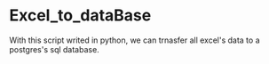 # Excel_to_dataBase

With this script writed in python, we can trnasfer all excel's data to a postgres's sql database.
